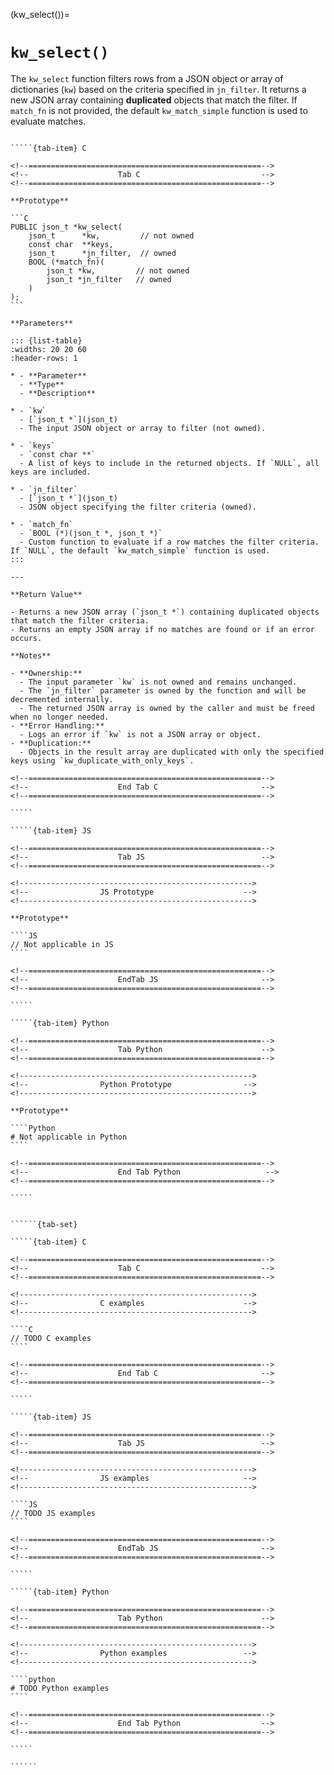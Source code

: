 

<!-- ============================================================== -->
(kw_select())=
# `kw_select()`
<!-- ============================================================== -->

The `kw_select` function filters rows from a JSON object or array of dictionaries (`kw`) based on the criteria specified in `jn_filter`. It returns a new JSON array containing **duplicated** objects that match the filter. If `match_fn` is not provided, the default `kw_match_simple` function is used to evaluate matches.


<!------------------------------------------------------------>
<!--                    Prototypes                          -->
<!------------------------------------------------------------>

``````{tab-set}

`````{tab-item} C

<!--====================================================-->
<!--                    Tab C                           -->
<!--====================================================-->

**Prototype**

```C
PUBLIC json_t *kw_select(
    json_t      *kw,         // not owned
    const char  **keys,
    json_t      *jn_filter,  // owned
    BOOL (*match_fn)(
        json_t *kw,         // not owned
        json_t *jn_filter   // owned
    )
);
```

**Parameters**

::: {list-table}
:widths: 20 20 60
:header-rows: 1

* - **Parameter**
  - **Type**
  - **Description**

* - `kw`
  - [`json_t *`](json_t)
  - The input JSON object or array to filter (not owned).

* - `keys`
  - `const char **`
  - A list of keys to include in the returned objects. If `NULL`, all keys are included.

* - `jn_filter`
  - [`json_t *`](json_t)
  - JSON object specifying the filter criteria (owned).

* - `match_fn`
  - `BOOL (*)(json_t *, json_t *)`
  - Custom function to evaluate if a row matches the filter criteria. If `NULL`, the default `kw_match_simple` function is used.
:::

---

**Return Value**

- Returns a new JSON array (`json_t *`) containing duplicated objects that match the filter criteria.
- Returns an empty JSON array if no matches are found or if an error occurs.

**Notes**

- **Ownership:**
  - The input parameter `kw` is not owned and remains unchanged.
  - The `jn_filter` parameter is owned by the function and will be decremented internally.
  - The returned JSON array is owned by the caller and must be freed when no longer needed.
- **Error Handling:**
  - Logs an error if `kw` is not a JSON array or object.
- **Duplication:**
  - Objects in the result array are duplicated with only the specified keys using `kw_duplicate_with_only_keys`.

<!--====================================================-->
<!--                    End Tab C                       -->
<!--====================================================-->

`````

`````{tab-item} JS

<!--====================================================-->
<!--                    Tab JS                          -->
<!--====================================================-->

<!---------------------------------------------------->
<!--                JS Prototype                    -->
<!---------------------------------------------------->

**Prototype**

````JS
// Not applicable in JS
````

<!--====================================================-->
<!--                    EndTab JS                       -->
<!--====================================================-->

`````

`````{tab-item} Python

<!--====================================================-->
<!--                    Tab Python                      -->
<!--====================================================-->

<!---------------------------------------------------->
<!--                Python Prototype                -->
<!---------------------------------------------------->

**Prototype**

````Python
# Not applicable in Python
````

<!--====================================================-->
<!--                    End Tab Python                   -->
<!--====================================================-->

`````

``````

<!------------------------------------------------------------>
<!--                    Examples                            -->
<!------------------------------------------------------------>

```````{dropdown} Examples

``````{tab-set}

`````{tab-item} C

<!--====================================================-->
<!--                    Tab C                           -->
<!--====================================================-->

<!---------------------------------------------------->
<!--                C examples                      -->
<!---------------------------------------------------->

````C
// TODO C examples
````

<!--====================================================-->
<!--                    End Tab C                       -->
<!--====================================================-->

`````

`````{tab-item} JS

<!--====================================================-->
<!--                    Tab JS                          -->
<!--====================================================-->

<!---------------------------------------------------->
<!--                JS examples                     -->
<!---------------------------------------------------->

````JS
// TODO JS examples
````

<!--====================================================-->
<!--                    EndTab JS                       -->
<!--====================================================-->

`````

`````{tab-item} Python

<!--====================================================-->
<!--                    Tab Python                      -->
<!--====================================================-->

<!---------------------------------------------------->
<!--                Python examples                 -->
<!---------------------------------------------------->

````python
# TODO Python examples
````

<!--====================================================-->
<!--                    End Tab Python                  -->
<!--====================================================-->

`````

``````

```````
